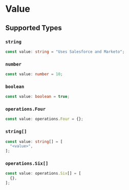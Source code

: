 # Value


## Supported Types

### `string`

```typescript
const value: string = "Uses Salesforce and Marketo";
```

### `number`

```typescript
const value: number = 10;
```

### `boolean`

```typescript
const value: boolean = true;
```

### `operations.Four`

```typescript
const value: operations.Four = {};
```

### `string[]`

```typescript
const value: string[] = [
  "<value>",
];
```

### `operations.Six[]`

```typescript
const value: operations.Six[] = [
  {},
];
```

